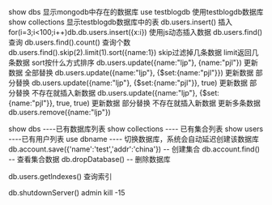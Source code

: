 show dbs          显示mongodb中存在的数据库
use testblogdb    使用testblogdb数据库
show collections  显示testblogdb数据库中的表
db.users.insert() 插入
for(i=3;i<100;i++)db.db.users.insert({x:i}) 使用js动态插入数据
db.users.find()   查询
db.users.find().count() 查询个数
db.users.find().skip(2).limit(1).sort({name:1})  skip过滤掉几条数据  limit返回几条数据  sort按什么方式排序
db.users.update({name:"ljp"}, {name:"pjl"})  更新数据 全部替换
db.users.update({name:"ljp"}, {$set:{name:"pjl"}})  更新数据 部分替换
db.users.update({name:"ljp"}, {$set:{name:"pjl"}}, true)  更新数据  部分替换  不存在就插入新数据
db.users.update({name:"ljp"}, {$set:{name:"pjl"}}, true, true) 更新数据 部分替换 不存在就插入新数据 更新多条数据
db.users.remove({name:"ljp"})

show dbs ----已有数据库列表
show collections ---- 已有集合列表
show users ----已有用户列表
use dbname ---- 切换数据库，系统会自动延迟创建该数据库
db.account.save({'name':'test','addr':'china'}) -- 创建集合
db.account.find() -- 查看集合数据
db.dropDatabase() -- 删除数据库

db.users.getIndexes()  查询索引

db.shutdownServer() admin
kill -15